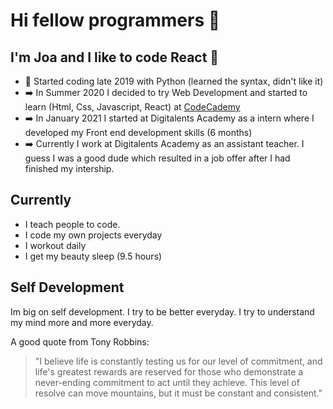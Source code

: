# Hi fellow programmers 👋
## I'm Joa and I like to code React 💙


- 📅 Started coding late 2019 with Python (learned the syntax, didn't like it)
- ➡️ In Summer 2020 I decided to try Web Development and started to learn (Html, Css, Javascript, React) at [CodeCademy](https://www.codecademy.com/)
- ➡️ In January 2021 I started at Digitalents Academy as a intern where I developed my Front end development skills (6 months)
- ➡️ Currently I work at Digitalents Academy as an assistant teacher. I guess I was a good dude which resulted in a job offer after I had finished my intership.

## Currently
- I teach people to code.
- I code my own projects everyday
- I workout daily
- I get my beauty sleep (9.5 hours)

## Self Development

Im big on self development. I try to be better everyday. I try to understand my mind more and more everyday.

A good quote from Tony Robbins:

> "I believe life is constantly testing us for our level of commitment, and life's greatest rewards are reserved for those who demonstrate a never-ending commitment to act until they achieve. This level of resolve can move mountains, but it must be constant and consistent."
